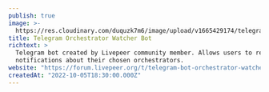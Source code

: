 ```yaml
---
publish: true
image: >-
  https://res.cloudinary.com/duquzk7m6/image/upload/v1665429174/telegram-orchestrator-watcher-bot_swkovm.png
title: Telegram Orchestrator Watcher Bot
richtext: >
  Telegram bot created by Livepeer community member. Allows users to receive
  notifications about their chosen orchestrators.
website: "https://forum.livepeer.org/t/telegram-bot-orchestrator-watcher/1077"
createdAt: "2022-10-05T18:30:00.000Z"
---
```

